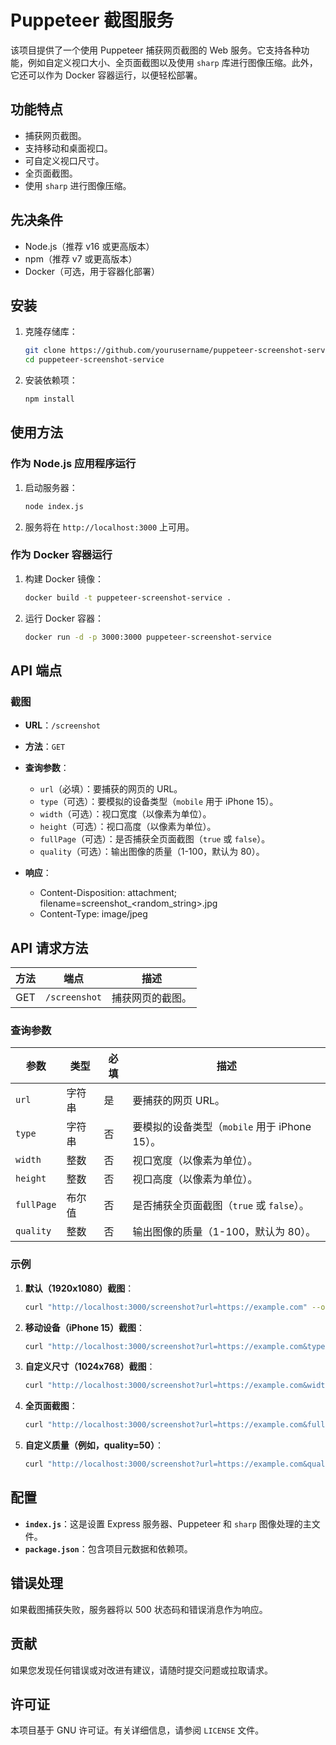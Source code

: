 # Puppeteer 截图服务

该项目提供了一个使用 Puppeteer 捕获网页截图的 Web 服务。它支持各种功能，例如自定义视口大小、全页面截图以及使用 `sharp` 库进行图像压缩。此外，它还可以作为 Docker 容器运行，以便轻松部署。

## 功能特点

- 捕获网页截图。
- 支持移动和桌面视口。
- 可自定义视口尺寸。
- 全页面截图。
- 使用 `sharp` 进行图像压缩。

## 先决条件

- Node.js（推荐 v16 或更高版本）
- npm（推荐 v7 或更高版本）
- Docker（可选，用于容器化部署）

## 安装

1. 克隆存储库：
    ```sh
    git clone https://github.com/yourusername/puppeteer-screenshot-service.git
    cd puppeteer-screenshot-service
    ```

2. 安装依赖项：
    ```sh
    npm install
    ```

## 使用方法

### 作为 Node.js 应用程序运行

1. 启动服务器：
    ```sh
    node index.js
    ```

2. 服务将在 `http://localhost:3000` 上可用。

### 作为 Docker 容器运行

1. 构建 Docker 镜像：
    ```sh
    docker build -t puppeteer-screenshot-service .
    ```

2. 运行 Docker 容器：
    ```sh
    docker run -d -p 3000:3000 puppeteer-screenshot-service
    ```

## API 端点

### 截图

- **URL**：`/screenshot`
- **方法**：`GET`
- **查询参数**：
  - `url`（必填）：要捕获的网页的 URL。
  - `type`（可选）：要模拟的设备类型（`mobile` 用于 iPhone 15）。
  - `width`（可选）：视口宽度（以像素为单位）。
  - `height`（可选）：视口高度（以像素为单位）。
  - `fullPage`（可选）：是否捕获全页面截图（`true` 或 `false`）。
  - `quality`（可选）：输出图像的质量（1-100，默认为 80）。

- **响应**： 
  - Content-Disposition: attachment; filename=screenshot_<random_string>.jpg
  - Content-Type: image/jpeg

## API 请求方法

| 方法   | 端点            | 描述                 |
|--------|-----------------|----------------------|
| GET    | `/screenshot`   | 捕获网页的截图。     |

### 查询参数

| 参数       | 类型    | 必填   | 描述                                   |
|------------|---------|--------|----------------------------------------|
| `url`      | 字符串  | 是     | 要捕获的网页 URL。                    |
| `type`     | 字符串  | 否     | 要模拟的设备类型（`mobile` 用于 iPhone 15）。 |
| `width`    | 整数    | 否     | 视口宽度（以像素为单位）。            |
| `height`   | 整数    | 否     | 视口高度（以像素为单位）。            |
| `fullPage` | 布尔值  | 否     | 是否捕获全页面截图（`true` 或 `false`）。  |
| `quality`  | 整数    | 否     | 输出图像的质量（1-100，默认为 80）。    |

### 示例

1. **默认（1920x1080）截图**：
    ```sh
    curl "http://localhost:3000/screenshot?url=https://example.com" --output screenshot_default.jpg
    ```

2. **移动设备（iPhone 15）截图**：
    ```sh
    curl "http://localhost:3000/screenshot?url=https://example.com&type=mobile" --output screenshot_mobile.jpg
    ```

3. **自定义尺寸（1024x768）截图**：
    ```sh
    curl "http://localhost:3000/screenshot?url=https://example.com&width=1024&height=768" --output screenshot_custom.jpg
    ```

4. **全页面截图**：
    ```sh
    curl "http://localhost:3000/screenshot?url=https://example.com&fullPage=true" --output screenshot_fullpage.jpg
    ```

5. **自定义质量（例如，quality=50）**：
    ```sh
    curl "http://localhost:3000/screenshot?url=https://example.com&quality=50" --output screenshot_compressed.jpg
    ```

## 配置

- **`index.js`**：这是设置 Express 服务器、Puppeteer 和 `sharp` 图像处理的主文件。
- **`package.json`**：包含项目元数据和依赖项。

## 错误处理

如果截图捕获失败，服务器将以 500 状态码和错误消息作为响应。

## 贡献

如果您发现任何错误或对改进有建议，请随时提交问题或拉取请求。

## 许可证

本项目基于 GNU 许可证。有关详细信息，请参阅 `LICENSE` 文件。

